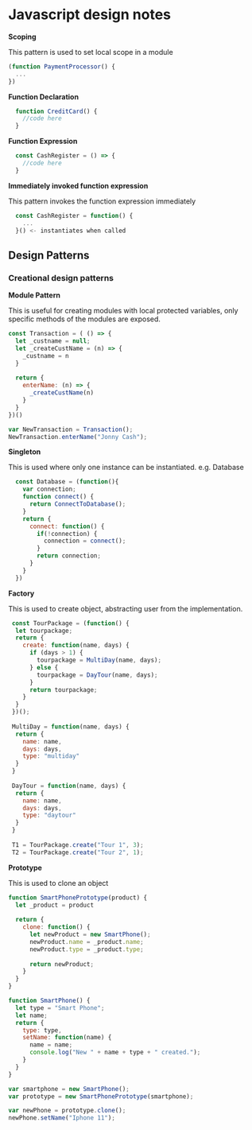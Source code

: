 # Javascript design notes 

**Scoping**

This pattern is used to set local scope in a module

```js
(function PaymentProcessor() {
  ...
})
```

**Function Declaration**
``` js
  function CreditCard() {
    //code here
  }
```

**Function Expression**
``` js
  const CashRegister = () => { 
    //code here
  }
```

**Immediately invoked function expression**

This pattern invokes the function expression immediately

```js
  const CashRegister = function() {
    ...
  }() <- instantiates when called
```

## Design Patterns

### Creational design patterns
**Module Pattern**

This is useful for creating modules with local protected variables, only specific methods of the modules are exposed.
```js
const Transaction = ( () => {
  let _custname = null;
  let _createCustName = (n) => {
    _custname = n
  }
  
  return {
    enterName: (n) => {
      _createCustName(n)
    }
  }
})()

var NewTransaction = Transaction();
NewTransaction.enterName("Jonny Cash");
```

**Singleton**

This is used where only one instance can be instantiated. e.g. Database
```js
  const Database = (function(){
    var connection;
    function connect() {
      return ConnectToDatabase();
    }
    return {
      connect: function() {
        if(!connection) {
          connection = connect();
        }
        return connection;
      }
    }
  })

```
**Factory**

This is used to create object, abstracting user from the implementation.

```js
 const TourPackage = (function() {
  let tourpackage;
  return {
    create: function(name, days) {
      if (days > 1) {
        tourpackage = MultiDay(name, days);
      } else {
        tourpackage = DayTour(name, days);
      }
      return tourpackage;
    }
  }
 })();
 
 MultiDay = function(name, days) {
  return { 
    name: name,
    days: days,
    type: "multiday"
  }
 }
 
 DayTour = function(name, days) {
  return {
    name: name,
    days: days,
    type: "daytour"
  }
 }
 
 T1 = TourPackage.create("Tour 1", 3);
 T2 = TourPackage.create("Tour 2", 1);
```

**Prototype**

This is used to clone an object

```js
function SmartPhonePrototype(product) {
  let _product = product
  
  return {
    clone: function() {
      let newProduct = new SmartPhone();
      newProduct.name = _product.name;
      newProduct.type = _product.type;
      
      return newProduct;
    }
  }
}

function SmartPhone() {
  let type = "Smart Phone";
  let name;
  return {
    type: type,
    setName: function(name) {
      name = name;
      console.log("New " + name + type + " created.");
    }
  }
}

var smartphone = new SmartPhone();
var prototype = new SmartPhonePrototype(smartphone);

var newPhone = prototype.clone();
newPhone.setName("Iphone 11");
```
